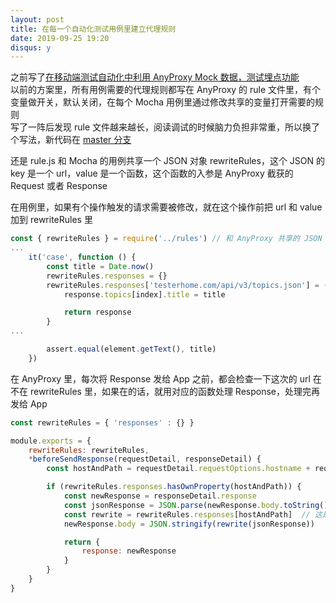 ```yaml
---
layout: post
title: 在每一个自动化测试用例里建立代理规则 
date: 2019-09-25 19:20
disqus: y
---
```


之前写了[在移动端测试自动化中利用 AnyProxy Mock 数据，测试埋点功能](https://testerhome.com/topics/12505)  
以前的方案里，所有用例需要的代理规则都写在 AnyProxy 的 rule 文件里，有个变量做开关，默认关闭，在每个 Mocha 用例里通过修改共享的变量打开需要的规则  
写了一阵后发现 rule 文件越来越长，阅读调试的时候脑力负担非常重，所以换了个写法，新代码在 [master 分支](https://github.com/sanlengjingvv/anyproxy-automation-example)  

还是 rule.js 和 Mocha 的用例共享一个 JSON 对象 rewriteRules，这个 JSON 的 key 是一个 url，value 是一个函数，这个函数的入参是 AnyProxy 截获的 Request 或者 Response  

在用例里，如果有个操作触发的请求需要被修改，就在这个操作前把 url 和 value 加到 rewriteRules 里  

```JavaScript
const { rewriteRules } = require('../rules') // 和 AnyProxy 共享的 JSON
...
    it('case', function () {
        const title = Date.now()
        rewriteRules.responses = {}
        rewriteRules.responses['testerhome.com/api/v3/topics.json'] = (response) => {
            response.topics[index].title = title

            return response
        }
...

        assert.equal(element.getText(), title)
    })
```

在 AnyProxy 里，每次将 Response 发给 App 之前，都会检查一下这次的 url 在不在 rewriteRules 里，如果在的话，就用对应的函数处理 Response，处理完再发给 App  

```JavaScript
const rewriteRules = { 'responses' : {} }

module.exports = {
    rewriteRules: rewriteRules,
    *beforeSendResponse(requestDetail, responseDetail) {
        const hostAndPath = requestDetail.requestOptions.hostname + requestDetail.requestOptions.path.split('?')[0]

        if (rewriteRules.responses.hasOwnProperty(hostAndPath)) {
            const newResponse = responseDetail.response
            const jsonResponse = JSON.parse(newResponse.body.toString())
            const rewrite = rewriteRules.responses[hostAndPath]  // 这是从用例里拿到的处理函数
            newResponse.body = JSON.stringify(rewrite(jsonResponse))

            return {
                response: newResponse
            }
        }
    }
}
```